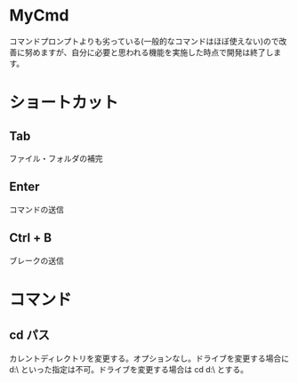 # MyCmd
コマンドプロンプトよりも劣っている(一般的なコマンドはほぼ使えない)ので改善に努めますが、自分に必要と思われる機能を実施した時点で開発は終了します。

# ショートカット
## Tab
ファイル・フォルダの補完

## Enter
コマンドの送信

## Ctrl + B
ブレークの送信


# コマンド
## cd パス
カレントディレクトリを変更する。オプションなし。ドライブを変更する場合に d:\ といった指定は不可。ドライブを変更する場合は cd d:\ とする。



